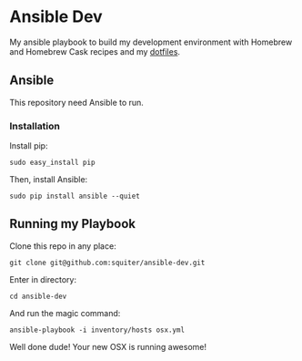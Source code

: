 # Ansible Dev

My ansible playbook to build my development environment with Homebrew and Homebrew Cask recipes and my [dotfiles](https://github.com/squiter/dotfiles).  

## Ansible

This repository need Ansible to run.  

### Installation

Install pip:

```
sudo easy_install pip
```
Then, install Ansible:

```
sudo pip install ansible --quiet
```

## Running my Playbook

Clone this repo in any place:

```
git clone git@github.com:squiter/ansible-dev.git
```

Enter in directory:

```
cd ansible-dev
```

And run the magic command:

```
ansible-playbook -i inventory/hosts osx.yml
```

Well done dude! Your new OSX is running awesome!